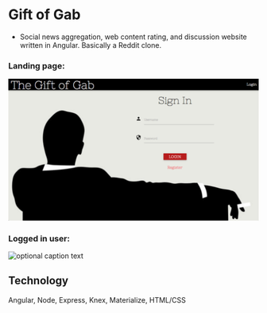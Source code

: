 # Gift of Gab

- Social news aggregation, web content rating, and discussion website written in Angular.  Basically a Reddit clone.

### Landing page:
![optional caption text](gog.png)

### Logged in user:
![optional caption text](http://i.giphy.com/l0MYNBp8Ur0c0wW4w.gif)


## Technology
Angular, Node, Express, Knex, Materialize, HTML/CSS
